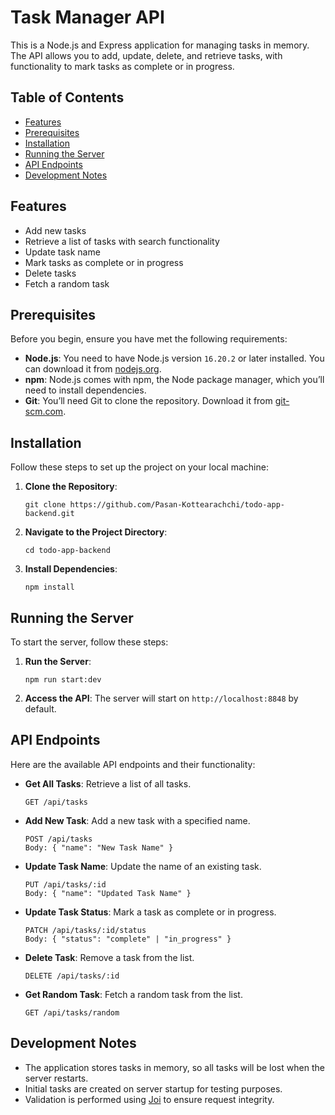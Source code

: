 
# Task Manager API

This is a Node.js and Express application for managing tasks in memory. The API allows you to add, update, delete, and retrieve tasks, with functionality to mark tasks as complete or in progress.

## Table of Contents

- [Features](#features)
- [Prerequisites](#prerequisites)
- [Installation](#installation)
- [Running the Server](#running-the-server)
- [API Endpoints](#api-endpoints)
- [Development Notes](#development-notes)

## Features

- Add new tasks
- Retrieve a list of tasks with search functionality
- Update task name
- Mark tasks as complete or in progress
- Delete tasks
- Fetch a random task

## Prerequisites

Before you begin, ensure you have met the following requirements:

- **Node.js**: You need to have Node.js version `16.20.2` or later installed. You can download it from [nodejs.org](https://nodejs.org/).
- **npm**: Node.js comes with npm, the Node package manager, which you’ll need to install dependencies.
- **Git**: You’ll need Git to clone the repository. Download it from [git-scm.com](https://git-scm.com/).

## Installation

Follow these steps to set up the project on your local machine:

1. **Clone the Repository**:

   ```
   git clone https://github.com/Pasan-Kottearachchi/todo-app-backend.git
   ```


2.  **Navigate to the Project Directory**:

    ```
    cd todo-app-backend
    ```


3.  **Install Dependencies**:

    ```
    npm install
    ```


## Running the Server

To start the server, follow these steps:

1.  **Run the Server**:

    `npm run start:dev`


2.  **Access the API**: The server will start on `http://localhost:8848` by default.


## API Endpoints

Here are the available API endpoints and their functionality:

-   **Get All Tasks**: Retrieve a list of all tasks.

    ```
    GET /api/tasks
    ```

-   **Add New Task**: Add a new task with a specified name.
    ```
    POST /api/tasks
    Body: { "name": "New Task Name" }
    ```



-   **Update Task Name**: Update the name of an existing task.
    ```
    PUT /api/tasks/:id
    Body: { "name": "Updated Task Name" }
    ```

-   **Update Task Status**: Mark a task as complete or in progress.

    ```
    PATCH /api/tasks/:id/status
    Body: { "status": "complete" | "in_progress" }
    ```

-   **Delete Task**: Remove a task from the list.

    ```
    DELETE /api/tasks/:id
    ```


-   **Get Random Task**: Fetch a random task from the list.

    ```
    GET /api/tasks/random
    ```


## Development Notes

-   The application stores tasks in memory, so all tasks will be lost when the server restarts.
-   Initial tasks are created on server startup for testing purposes.
-   Validation is performed using [Joi](https://joi.dev/) to ensure request integrity.
